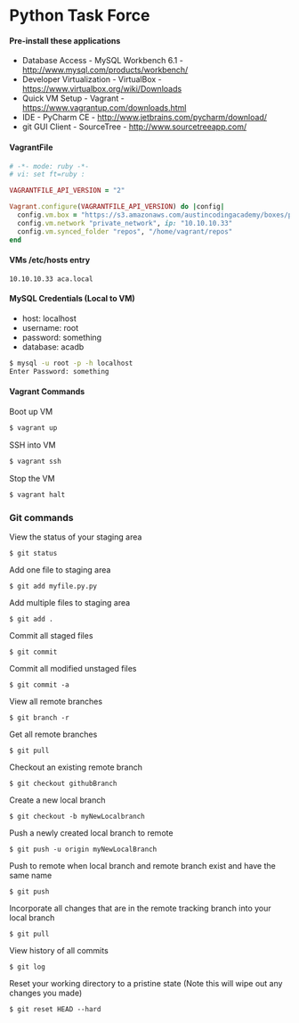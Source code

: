 Python Task Force
===============

#### Pre-install these applications
* Database Access - MySQL Workbench 6.1 - http://www.mysql.com/products/workbench/
* Developer Virtualization - VirtualBox - https://www.virtualbox.org/wiki/Downloads
* Quick VM Setup - Vagrant - https://www.vagrantup.com/downloads.html
* IDE - PyCharm CE - http://www.jetbrains.com/pycharm/download/
* git GUI Client - SourceTree - http://www.sourcetreeapp.com/

#### VagrantFile
```ruby
# -*- mode: ruby -*-
# vi: set ft=ruby :

VAGRANTFILE_API_VERSION = "2"

Vagrant.configure(VAGRANTFILE_API_VERSION) do |config|
  config.vm.box = "https://s3.amazonaws.com/austincodingacademy/boxes/pyVagrant.box"
  config.vm.network "private_network", ip: "10.10.10.33"
  config.vm.synced_folder "repos", "/home/vagrant/repos"
end
```

#### VMs /etc/hosts entry
```
10.10.10.33 aca.local
```
#### MySQL Credentials (Local to VM)
* host: localhost
* username: root
* password: something
* database: acadb
```bash
$ mysql -u root -p -h localhost
Enter Password: something
```

#### Vagrant Commands
Boot up VM
```bash
$ vagrant up
```
SSH into VM
```bash
$ vagrant ssh
```
Stop the VM
```bash
$ vagrant halt
```

### Git commands
View the status of your staging area
```
$ git status
```
Add one file to staging area
```
$ git add myfile.py.py
```
Add multiple files to staging area
```
$ git add .
```
Commit all staged files
```
$ git commit
```
Commit all modified unstaged files
```
$ git commit -a
```
View all remote branches
```
$ git branch -r
```
Get all remote branches
```
$ git pull
```
Checkout an existing remote branch
```
$ git checkout githubBranch
```
Create a new local branch
```
$ git checkout -b myNewLocalbranch
```
Push a newly created local branch to remote
```
$ git push -u origin myNewLocalBranch
```
Push to remote when local branch and remote branch exist and have the same name
```
$ git push
```
Incorporate all changes that are in the remote tracking branch into your local branch
```
$ git pull
```
View history of all commits
```
$ git log
```
Reset your working directory to a pristine state (Note this will wipe out any changes you made)
```
$ git reset HEAD --hard
```
